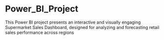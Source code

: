 # Power_BI_Project
This Power BI project presents an interactive and visually engaging Supermarket Sales Dashboard, designed for analyzing and forecasting retail sales performance across regions
